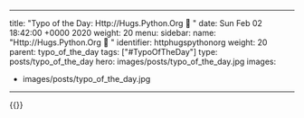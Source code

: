 
---
title: "Typo of the Day: Http://Hugs.Python.Org  🤗  "
date: Sun Feb 02 18:42:00 +0000 2020
weight: 20
menu:
  sidebar:
    name: "Http://Hugs.Python.Org  🤗 "
    identifier: httphugspythonorg
    weight: 20
    parent: typo_of_the_day
tags: ["#TypoOfTheDay"]
type: posts/typo_of_the_day
hero: images/posts/typo_of_the_day.jpg
images:
- images/posts/typo_of_the_day.jpg
---


{{<x user="mariatta" id="1224040286067752960">}}

